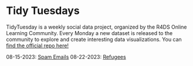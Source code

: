 # Tidy Tuesdays

TidyTuesday is a weekly social data project, organized by the R4DS Online Learning Community. Every Monday a new dataset is released to the community to explore and create interesting data visualizations. You can [find the official repo here!](https://github.com/rfordatascience/tidytuesday)

08-15-2023: [Spam Emails](https://github.com/alisonbautista46/tidy_tuesdays/tree/08-15-2023-Spam)
08-22-2023: [Refugees](https://github.com/alisonbautista46/tidy_tuesdays/tree/08-22-2023-Refugees)
